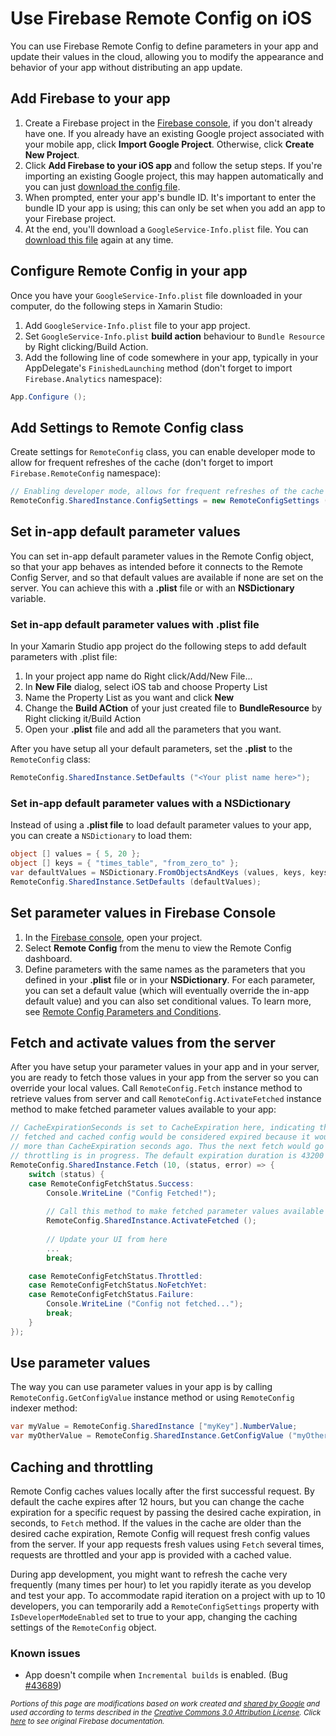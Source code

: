# Use Firebase Remote Config on iOS

You can use Firebase Remote Config to define parameters in your app and update their values in the cloud, allowing you to modify the appearance and behavior of your app without distributing an app update.

## Add Firebase to your app

1. Create a Firebase project in the [Firebase console][1], if you don't already have one. If you already have an existing Google project associated with your mobile app, click **Import Google Project**. Otherwise, click **Create New Project**.
2. Click **Add Firebase to your iOS app** and follow the setup steps. If you're importing an existing Google project, this may happen automatically and you can just [download the config file][2].
3. When prompted, enter your app's bundle ID. It's important to enter the bundle ID your app is using; this can only be set when you add an app to your Firebase project.
4. At the end, you'll download a `GoogleService-Info.plist` file. You can [download this file][2] again at any time.

## Configure Remote Config in your app

Once you have your `GoogleService-Info.plist` file downloaded in your computer, do the following steps in Xamarin Studio:

1. Add `GoogleService-Info.plist` file to your app project.
2. Set `GoogleService-Info.plist` **build action** behaviour to `Bundle Resource` by Right clicking/Build Action.
3. Add the following line of code somewhere in your app, typically in your AppDelegate's `FinishedLaunching` method (don't forget to import `Firebase.Analytics` namespace):

```csharp
App.Configure ();
```

## Add Settings to Remote Config class

Create settings for `RemoteConfig` class, you can enable developer mode to allow for frequent refreshes of the cache (don't forget to import `Firebase.RemoteConfig` namespace):

```csharp
// Enabling developer mode, allows for frequent refreshes of the cache
RemoteConfig.SharedInstance.ConfigSettings = new RemoteConfigSettings (true);
```

## Set in-app default parameter values

You can set in-app default parameter values in the Remote Config object, so that your app behaves as intended before it connects to the Remote Config Server, and so that default values are available if none are set on the server. You can achieve this with a **.plist** file or with an **NSDictionary** variable.

### Set in-app default parameter values with .plist file

In your Xamarin Studio app project do the following steps to add default parameters with .plist file:

1. In your project app name do Right click/Add/New File...
2. In **New File** dialog, select iOS tab and choose Property List
3. Name the Property List as you want and click **New**
4. Change the **Build ACtion** of your just created file to **BundleResource** by Right clicking it/Build Action
5. Open your **.plist** file and add all the parameters that you want.

After you have setup all your default parameters, set the **.plist** to the `RemoteConfig` class:

```csharp
RemoteConfig.SharedInstance.SetDefaults ("<Your plist name here>");
```

### Set in-app default parameter values with a NSDictionary

Instead of using a **.plist file** to load default parameter values to your app, you can create a `NSDictionary` to load them:

```csharp
object [] values = { 5, 20 };
object [] keys = { "times_table", "from_zero_to" };
var defaultValues = NSDictionary.FromObjectsAndKeys (values, keys, keys.Length);
RemoteConfig.SharedInstance.SetDefaults (defaultValues);
```

## Set parameter values in Firebase Console

1. In the [Firebase console][1], open your project.
2. Select **Remote Config** from the menu to view the Remote Config dashboard.
3. Define parameters with the same names as the parameters that you defined in your **.plist** file or in your **NSDictionary**. For each parameter, you can set a default value (which will eventually override the in-app default value) and you can also set conditional values. To learn more, see [Remote Config Parameters and Conditions][3].

## Fetch and activate values from the server

After you have setup your parameter values in your app and in your server, you are ready to fetch those values in your app from the server so you can override your local values. Call `RemoteConfig.Fetch` instance method to retrieve values from server and call `RemoteConfig.ActivateFetched` instance method to make fetched parameter values available to your app:

```csharp
// CacheExpirationSeconds is set to CacheExpiration here, indicating that any previously
// fetched and cached config would be considered expired because it would have been fetched
// more than CacheExpiration seconds ago. Thus the next fetch would go to the server unless
// throttling is in progress. The default expiration duration is 43200 (12 hours).
RemoteConfig.SharedInstance.Fetch (10, (status, error) => {
	switch (status) {
	case RemoteConfigFetchStatus.Success:
		Console.WriteLine ("Config Fetched!");
		
		// Call this method to make fetched parameter values available to your app
		RemoteConfig.SharedInstance.ActivateFetched ();
		
		// Update your UI from here
		...
		break;

	case RemoteConfigFetchStatus.Throttled:
	case RemoteConfigFetchStatus.NoFetchYet:
	case RemoteConfigFetchStatus.Failure:
		Console.WriteLine ("Config not fetched...");
		break;
	}
});
```

## Use parameter values

The way you can use parameter values in your app is by calling `RemoteConfig.GetConfigValue` instance method or using `RemoteConfig` indexer method:

```csharp
var myValue = RemoteConfig.SharedInstance ["myKey"].NumberValue;
var myOtherValue = RemoteConfig.SharedInstance.GetConfigValue ("myOtherKey").StringValue;
```

## Caching and throttling

Remote Config caches values locally after the first successful request. By default the cache expires after 12 hours, but you can change the cache expiration for a specific request by passing the desired cache expiration, in seconds, to `Fetch` method. If the values in the cache are older than the desired cache expiration, Remote Config will request fresh config values from the server. If your app requests fresh values using `Fetch` several times, requests are throttled and your app is provided with a cached value.

During app development, you might want to refresh the cache very frequently (many times per hour) to let you rapidly iterate as you develop and test your app. To accommodate rapid iteration on a project with up to 10 developers, you can temporarily add a `RemoteConfigSettings` property with `IsDeveloperModeEnabled` set to true to your app, changing the caching settings of the `RemoteConfig` object.

### Known issues

* App doesn't compile when `Incremental builds` is enabled. (Bug [#43689][9])

<sub>_Portions of this page are modifications based on work created and [shared by Google](https://developers.google.com/readme/policies/) and used according to terms described in the [Creative Commons 3.0 Attribution License](http://creativecommons.org/licenses/by/3.0/). Click [here](https://firebase.google.com/docs/remote-config/use-config-ios) to see original Firebase documentation._</sub>

[1]: https://firebase.google.com/console/
[2]: http://support.google.com/firebase/answer/7015592
[3]: https://firebase.google.com/docs/remote-config/parameters
[9]: https://bugzilla.xamarin.com/show_bug.cgi?id=43689






[1]: https://firebase.google.com/console/
[2]: http://support.google.com/firebase/answer/7015592
[3]: https://firebase.google.com/docs/cloud-messaging/ios/certs
[4]: https://firebase.google.com/docs/cloud-messaging/ios/client#upload_your_apns_certificate
[5]: https://firebase.google.com/docs/cloud-messaging/ios/client#register_for_remote_notifications
[6]: https://firebase.google.com/docs/cloud-messaging/http-server-ref#notification-payload-support
[7]: https://firebase.google.com/docs/cloud-messaging/ios/topic-messaging#build_send_requests
[8]: https://firebase.google.com/docs/cloud-messaging/ios/device-group
[9]: https://bugzilla.xamarin.com/show_bug.cgi?id=43689